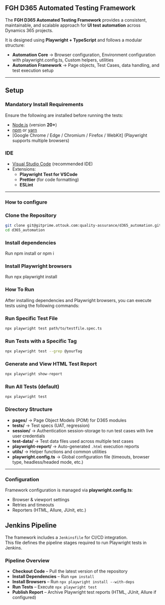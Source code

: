 ## FGH D365 Automated Testing Framework

The **FGH D365 Automated Testing Framework** provides a consistent, maintainable, and scalable approach for **UI test automation** across Dynamics 365 projects.  

It is designed using **Playwright + TypeScript** and follows a modular structure:  

- **Automation Core** → Browser configuration, Environment configuration with playwright.config.ts, Custom helpers, utilities
- **Automation Framework** → Page objects, Test Cases, data handling, and test execution setup  

---

## Setup

### Mandatory Install Requirements  

Ensure the following are installed before running the tests:  

- [Node.js](https://nodejs.org/en/download/) (version **20+**)  
- [npm](https://docs.npmjs.com/downloading-and-installing-node-js-and-npm) or [yarn](https://yarnpkg.com/)  
- [Google Chrome / Edge / Chromium / Firefox / WebKit] (Playwright supports multiple browsers)  

### IDE

- [Visual Studio Code](https://code.visualstudio.com/) (recommended IDE)  
- Extensions:  
  - **Playwright Test for VSCode**  
  - **Prettier** (for code formatting)  
  - **ESLint**  

---

### How to configure

### Clone the Repository  

```bash
git clone git@gitprime.ottouk.com:quality-assurance/d365_automation.git
cd d365_automation

```

### Install dependencies

Run npm install or npm i

### Install Playwright browsers

Run npx playwright install

### How To Run

After installing dependencies and Playwright browsers, you can execute tests using the following commands:

### Run Specific Test File

```bash
npx playwright test path/to/testfile.spec.ts
```

### Run Tests with a Specific Tag

```bash
npx playwright test --grep @yourTag
```

### Generate and View HTML Test Report

```bash
npx playwright show-report
```

### Run All Tests (default)  

```bash
npx playwright test

```

### Directory Structure

- **pages/** → Page Object Models (POM) for D365 modules  
- **tests/** → Test specs (UAT, regression)  
- **session/** → Authentication session-storage to run test cases with live user credentials  
- **test-data/** → Test data files used across multiple test cases  
- **playwright-report/** → Auto-generated `.html` execution reports  
- **utils/** → Helper functions and common utilities  
- **playwright.config.ts** → Global configuration file (timeouts, browser type, headless/headed mode, etc.)  

---

### Configuration

Framework configuration is managed via **playwright.config.ts**:  

- Browser & viewport settings  
- Retries and timeouts  
- Reporters (HTML, Allure, JUnit, etc.)  

## Jenkins Pipeline

The framework includes a `Jenkinsfile` for CI/CD integration.  
This file defines the pipeline stages required to run Playwright tests in Jenkins.  

### Pipeline Overview

- **Checkout Code** – Pull the latest version of the repository  
- **Install Dependencies** – Run `npm install`  
- **Install Browsers** – Run `npx playwright install --with-deps`  
- **Run Tests** – Execute `npx playwright test`  
- **Publish Report** – Archive Playwright test reports (HTML, JUnit, Allure if configured)  
